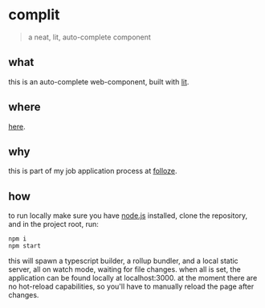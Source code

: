 # complit

> a neat, lit, auto-complete component

## what

this is an auto-complete web-component, built with [lit][lit-website].


## where

[here][complit-githubio].


## why

this is part of my job application process at [folloze][folloze-website].


## how

to run locally make sure you have [node.js][node-js-website] installed, clone the repository, and in the project root, run:

    npm i
    npm start

this will spawn a typescript builder, a rollup bundler, and a local static server, all on watch mode, waiting for file changes.
when all is set, the application can be found locally at localhost:3000.
at the moment there are no hot-reload capabilities, so you'll have to manually reload the page after changes.



[complit-githubio]: https://eliranmal.github.io/complit/
[lit-website]: https://lit.dev/
[node-js-website]: https://nodejs.org/en/
[folloze-website]: https://www.folloze.com/
